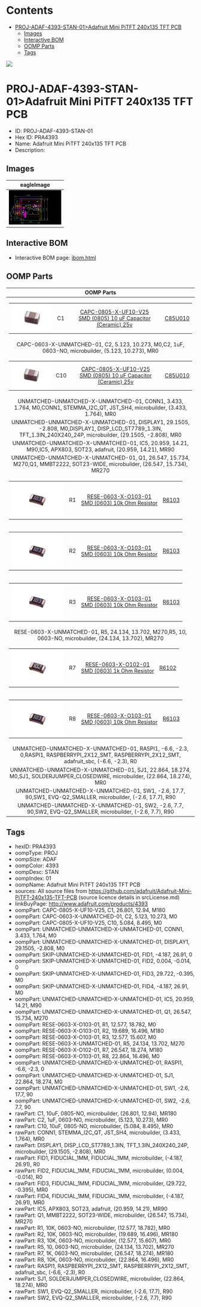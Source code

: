 



Contents
========

* [PROJ-ADAF-4393-STAN-01>Adafruit Mini PiTFT 240x135 TFT PCB](#proj-adaf-4393-stan-01adafruit-mini-pitft-240x135-tft-pcb)
	* [Images](#images)
	* [Interactive BOM](#interactive-bom)
	* [OOMP Parts](#oomp-parts)
	* [Tags](#tags)
  
![][im]
# PROJ-ADAF-4393-STAN-01>Adafruit Mini PiTFT 240x135 TFT PCB

- ID: PROJ-ADAF-4393-STAN-01
- Hex ID: PRA4393
- Name: Adafruit Mini PiTFT 240x135 TFT PCB
- Description: 

## Images
  
  

|eagleImage|
| :---: |
|[![eagleImage](eagleImage_140.png)](eagleImage_600.png)|

## Interactive BOM

- Interactive BOM page: [ibom.html](kicad/bom/ibom.html)

## OOMP Parts
  

|OOMP Parts|
| :---: |
|<table><tr><td>![CAPC-0805-X-UF10-V25](https://raw.githubusercontent.com/oomlout/oomlout_OOMP_parts/main/CAPC-0805-X-UF10-V25/image_140.jpg)</td><td> C1</td><td>[CAPC-0805-X-UF10-V25<br>SMD (0805) 10 uF Capacitor (Ceramic) 25v](https://github.com/oomlout/oomlout_OOMP_parts/tree/main/CAPC-0805-X-UF10-V25/)</td><td>[C85U010](https://github.com/oomlout/oomlout_OOMP_parts/tree/main/CAPC-0805-X-UF10-V25/)</td></tr></table>|
|CAPC-0603-X-UNMATCHED-01, C2, 5.123, 10.273, M0,C2, 1uF, 0603-NO, microbuilder, (5.123, 10.273), MR0|
|<table><tr><td>![CAPC-0805-X-UF10-V25](https://raw.githubusercontent.com/oomlout/oomlout_OOMP_parts/main/CAPC-0805-X-UF10-V25/image_140.jpg)</td><td> C10</td><td>[CAPC-0805-X-UF10-V25<br>SMD (0805) 10 uF Capacitor (Ceramic) 25v](https://github.com/oomlout/oomlout_OOMP_parts/tree/main/CAPC-0805-X-UF10-V25/)</td><td>[C85U010](https://github.com/oomlout/oomlout_OOMP_parts/tree/main/CAPC-0805-X-UF10-V25/)</td></tr></table>|
|UNMATCHED-UNMATCHED-X-UNMATCHED-01, CONN1, 3.433, 1.764, M0,CONN1, STEMMA_I2C_QT, JST_SH4, microbuilder, (3.433, 1.764), MR0|
|UNMATCHED-UNMATCHED-X-UNMATCHED-01, DISPLAY1, 29.1505, -2.808, M0,DISPLAY1, DISP_LCD_ST7789_1.3IN, TFT_1.3IN_240X240_24P, microbuilder, (29.1505, -2.808), MR0|
|UNMATCHED-UNMATCHED-X-UNMATCHED-01, IC5, 20.959, 14.21, M90,IC5, APX803, SOT23, adafruit, (20.959, 14.21), MR90|
|UNMATCHED-UNMATCHED-X-UNMATCHED-01, Q1, 26.547, 15.734, M270,Q1, MMBT2222, SOT23-WIDE, microbuilder, (26.547, 15.734), MR270|
|<table><tr><td>![RESE-0603-X-O103-01](https://raw.githubusercontent.com/oomlout/oomlout_OOMP_parts/main/RESE-0603-X-O103-01/image_140.jpg)</td><td> R1</td><td>[RESE-0603-X-O103-01<br>SMD (0603) 10k Ohm Resistor](https://github.com/oomlout/oomlout_OOMP_parts/tree/main/RESE-0603-X-O103-01/)</td><td>[R6103](https://github.com/oomlout/oomlout_OOMP_parts/tree/main/RESE-0603-X-O103-01/)</td></tr></table>|
|<table><tr><td>![RESE-0603-X-O103-01](https://raw.githubusercontent.com/oomlout/oomlout_OOMP_parts/main/RESE-0603-X-O103-01/image_140.jpg)</td><td> R2</td><td>[RESE-0603-X-O103-01<br>SMD (0603) 10k Ohm Resistor](https://github.com/oomlout/oomlout_OOMP_parts/tree/main/RESE-0603-X-O103-01/)</td><td>[R6103](https://github.com/oomlout/oomlout_OOMP_parts/tree/main/RESE-0603-X-O103-01/)</td></tr></table>|
|<table><tr><td>![RESE-0603-X-O103-01](https://raw.githubusercontent.com/oomlout/oomlout_OOMP_parts/main/RESE-0603-X-O103-01/image_140.jpg)</td><td> R3</td><td>[RESE-0603-X-O103-01<br>SMD (0603) 10k Ohm Resistor](https://github.com/oomlout/oomlout_OOMP_parts/tree/main/RESE-0603-X-O103-01/)</td><td>[R6103](https://github.com/oomlout/oomlout_OOMP_parts/tree/main/RESE-0603-X-O103-01/)</td></tr></table>|
|RESE-0603-X-UNMATCHED-01, R5, 24.134, 13.702, M270,R5, 10, 0603-NO, microbuilder, (24.134, 13.702), MR270|
|<table><tr><td>![RESE-0603-X-O102-01](https://raw.githubusercontent.com/oomlout/oomlout_OOMP_parts/main/RESE-0603-X-O102-01/image_140.jpg)</td><td> R7</td><td>[RESE-0603-X-O102-01<br>SMD (0603) 1k Ohm Resistor](https://github.com/oomlout/oomlout_OOMP_parts/tree/main/RESE-0603-X-O102-01/)</td><td>[R6102](https://github.com/oomlout/oomlout_OOMP_parts/tree/main/RESE-0603-X-O102-01/)</td></tr></table>|
|<table><tr><td>![RESE-0603-X-O103-01](https://raw.githubusercontent.com/oomlout/oomlout_OOMP_parts/main/RESE-0603-X-O103-01/image_140.jpg)</td><td> R8</td><td>[RESE-0603-X-O103-01<br>SMD (0603) 10k Ohm Resistor](https://github.com/oomlout/oomlout_OOMP_parts/tree/main/RESE-0603-X-O103-01/)</td><td>[R6103](https://github.com/oomlout/oomlout_OOMP_parts/tree/main/RESE-0603-X-O103-01/)</td></tr></table>|
|UNMATCHED-UNMATCHED-X-UNMATCHED-01, RASPI1, -6.6, -2.3, 0,RASPI1, RASPBERRYPI_2X12_SMT, RASPBERRYPI_2X12_SMT, adafruit_sbc, (-6.6, -2.3), R0|
|UNMATCHED-UNMATCHED-X-UNMATCHED-01, SJ1, 22.864, 18.274, M0,SJ1, SOLDERJUMPER_CLOSEDWIRE, microbuilder, (22.864, 18.274), MR0|
|UNMATCHED-UNMATCHED-X-UNMATCHED-01, SW1, -2.6, 17.7, 90,SW1, EVQ-Q2_SMALLER, microbuilder, (-2.6, 17.7), R90|
|UNMATCHED-UNMATCHED-X-UNMATCHED-01, SW2, -2.6, 7.7, 90,SW2, EVQ-Q2_SMALLER, microbuilder, (-2.6, 7.7), R90|

## Tags

- hexID: PRA4393
- oompType: PROJ
- oompSize: ADAF
- oompColor: 4393
- oompDesc: STAN
- oompIndex: 01
- oompName: Adafruit Mini PiTFT 240x135 TFT PCB
- sources: All source files from https://github.com/adafruit/Adafruit-Mini-PiTFT-240x135-TFT-PCB (source licence details in srcLicense.md)
- linkBuyPage: http://www.adafruit.com/products/4393
- oompPart: CAPC-0805-X-UF10-V25, C1, 26.801, 12.94, M180
- oompPart: CAPC-0603-X-UNMATCHED-01, C2, 5.123, 10.273, M0
- oompPart: CAPC-0805-X-UF10-V25, C10, 5.084, 8.495, M0
- oompPart: UNMATCHED-UNMATCHED-X-UNMATCHED-01, CONN1, 3.433, 1.764, M0
- oompPart: UNMATCHED-UNMATCHED-X-UNMATCHED-01, DISPLAY1, 29.1505, -2.808, M0
- oompPart: SKIP-UNMATCHED-X-UNMATCHED-01, FID1, -4.187, 26.91, 0
- oompPart: SKIP-UNMATCHED-X-UNMATCHED-01, FID2, 0.004, -0.014, 0
- oompPart: SKIP-UNMATCHED-X-UNMATCHED-01, FID3, 29.722, -0.395, M0
- oompPart: SKIP-UNMATCHED-X-UNMATCHED-01, FID4, -4.187, 26.91, M0
- oompPart: UNMATCHED-UNMATCHED-X-UNMATCHED-01, IC5, 20.959, 14.21, M90
- oompPart: UNMATCHED-UNMATCHED-X-UNMATCHED-01, Q1, 26.547, 15.734, M270
- oompPart: RESE-0603-X-O103-01, R1, 12.577, 18.782, M0
- oompPart: RESE-0603-X-O103-01, R2, 19.689, 16.496, M180
- oompPart: RESE-0603-X-O103-01, R3, 12.577, 15.607, M0
- oompPart: RESE-0603-X-UNMATCHED-01, R5, 24.134, 13.702, M270
- oompPart: RESE-0603-X-O102-01, R7, 26.547, 18.274, M180
- oompPart: RESE-0603-X-O103-01, R8, 22.864, 16.496, M0
- oompPart: UNMATCHED-UNMATCHED-X-UNMATCHED-01, RASPI1, -6.6, -2.3, 0
- oompPart: UNMATCHED-UNMATCHED-X-UNMATCHED-01, SJ1, 22.864, 18.274, M0
- oompPart: UNMATCHED-UNMATCHED-X-UNMATCHED-01, SW1, -2.6, 17.7, 90
- oompPart: UNMATCHED-UNMATCHED-X-UNMATCHED-01, SW2, -2.6, 7.7, 90
- rawPart: C1, 10uF, 0805-NO, microbuilder, (26.801, 12.94), MR180
- rawPart: C2, 1uF, 0603-NO, microbuilder, (5.123, 10.273), MR0
- rawPart: C10, 10uF, 0805-NO, microbuilder, (5.084, 8.495), MR0
- rawPart: CONN1, STEMMA_I2C_QT, JST_SH4, microbuilder, (3.433, 1.764), MR0
- rawPart: DISPLAY1, DISP_LCD_ST7789_1.3IN, TFT_1.3IN_240X240_24P, microbuilder, (29.1505, -2.808), MR0
- rawPart: FID1, FIDUCIAL_1MM, FIDUCIAL_1MM, microbuilder, (-4.187, 26.91), R0
- rawPart: FID2, FIDUCIAL_1MM, FIDUCIAL_1MM, microbuilder, (0.004, -0.014), R0
- rawPart: FID3, FIDUCIAL_1MM, FIDUCIAL_1MM, microbuilder, (29.722, -0.395), MR0
- rawPart: FID4, FIDUCIAL_1MM, FIDUCIAL_1MM, microbuilder, (-4.187, 26.91), MR0
- rawPart: IC5, APX803, SOT23, adafruit, (20.959, 14.21), MR90
- rawPart: Q1, MMBT2222, SOT23-WIDE, microbuilder, (26.547, 15.734), MR270
- rawPart: R1, 10K, 0603-NO, microbuilder, (12.577, 18.782), MR0
- rawPart: R2, 10K, 0603-NO, microbuilder, (19.689, 16.496), MR180
- rawPart: R3, 10K, 0603-NO, microbuilder, (12.577, 15.607), MR0
- rawPart: R5, 10, 0603-NO, microbuilder, (24.134, 13.702), MR270
- rawPart: R7, 1K, 0603-NO, microbuilder, (26.547, 18.274), MR180
- rawPart: R8, 10K, 0603-NO, microbuilder, (22.864, 16.496), MR0
- rawPart: RASPI1, RASPBERRYPI_2X12_SMT, RASPBERRYPI_2X12_SMT, adafruit_sbc, (-6.6, -2.3), R0
- rawPart: SJ1, SOLDERJUMPER_CLOSEDWIRE, microbuilder, (22.864, 18.274), MR0
- rawPart: SW1, EVQ-Q2_SMALLER, microbuilder, (-2.6, 17.7), R90
- rawPart: SW2, EVQ-Q2_SMALLER, microbuilder, (-2.6, 7.7), R90



[im]: eagleImage_450.png
